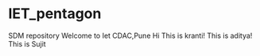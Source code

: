 # IET_pentagon
SDM repository
Welcome to Iet CDAC,Pune
Hi
This is kranti!
This is aditya!
This is Sujit
